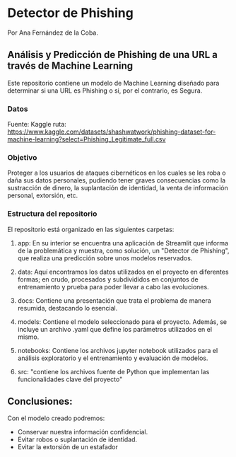 # Detector de Phishing
Por Ana Fernández de la Coba.

## Análisis y Predicción de Phishing de una URL a través de Machine Learning
Este repositorio contiene un modelo de Machine Learning diseñado para determinar si una URL es Phishing o si, por el contrario, es Segura.

### Datos
Fuente: Kaggle
ruta: https://www.kaggle.com/datasets/shashwatwork/phishing-dataset-for-machine-learning?select=Phishing_Legitimate_full.csv

### Objetivo
Proteger a los usuarios de ataques cibernéticos en los cuales se les roba o daña sus datos personales, pudiendo tener
graves consecuencias como la sustracción de dinero, la suplantación de identidad, la venta de información personal, extorsión, etc.

### Estructura del repositorio
El repositorio está organizado en las siguientes carpetas:

1. app: En su interior se encuentra una aplicación de Streamlit que informa de la problemática y muestra, como solución, un "Detector de Phishing", que realiza una predicción sobre unos modelos reservados.

2. data: Aquí encontramos los datos utilizados en el proyecto en diferentes formas; en crudo, procesados y subdivididos en conjuntos de entrenamiento y prueba para poder llevar a cabo las evoluciones.

3. docs: Contiene una presentación que trata el problema de manera resumida, destacando lo esencial.

4. models: Contiene el modelo seleccionado para el proyecto. Además, se incluye un archivo .yaml que define los parámetros utilizados en el mismo.

5. notebooks: Contiene los archivos jupyter notebook utilizados para el análisis exploratorio y el entrenamiento y evaluación de modelos.

6. src: "contiene los archivos fuente de Python que implementan las funcionalidades clave del proyecto"

## Conclusiones:
Con el modelo creado podremos:
- Conservar nuestra información confidencial.
- Evitar robos o suplantación de identidad.
- Evitar la extorsión de un estafador


